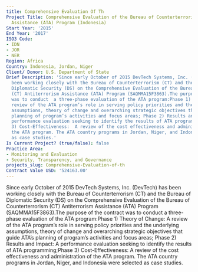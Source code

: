 ```yaml
---
title: Comprehensive Evaluation Of Th
Project Title: Comprehensive Evaluation of the Bureau of Counterterrorism (CT) Antiterrorism
  Assistance (ATA) Program (Indonesia)
Start Year: '2015'
End Year: '2017'
ISO3 Code:
- IDN
- JOR
- NER
Region: Africa
Country: Indonesia, Jordan, Niger
Client/ Donor: U.S. Department of State
Brief Description: 'Since early October of 2015 DevTech Systems, Inc. (DevTech) has
  been working closely with the Bureau of Counterterrorism (CT) and the Bureau of
  Diplomatic Security (DS) on the Comprehensive Evaluation of the Bureau of Counterterrorism
  (CT) Antiterrorism Assistance (ATA) Program (SAQMMA15F3863).The purpose of the contract
  was to conduct  a three-phase evaluation of the ATA program:Phase 1) Theory of Change:  A
  review of the ATA program’s role in serving policy priorities and the underlying
  assumptions, theory of change and overarching strategic objectives that guide ATA’s
  planning of program’s activities and focus areas; Phase 2) Results and Impact:  A
  performance evaluation seeking to identify the results of ATA programming;Phase
  3) Cost-Effectiveness:  A review of the cost effectiveness and administration of
  the ATA program. The ATA country programs in Jordan, Niger, and Indonesia were selected
  as case studies.'
Is Current Project? (true/false): false
Practice Area:
- Monitoring and Evaluation
- Security, Transparency, and Governance
projects_slug: Comprehensive-Evaluation-of-th
Contract Value USD: '524163.00'
---
```


Since early October of 2015 DevTech Systems, Inc. (DevTech) has been working closely with the Bureau of Counterterrorism (CT) and the Bureau of Diplomatic Security (DS) on the Comprehensive Evaluation of the Bureau of Counterterrorism (CT) Antiterrorism Assistance (ATA) Program (SAQMMA15F3863).The purpose of the contract was to conduct  a three-phase evaluation of the ATA program:Phase 1) Theory of Change:  A review of the ATA program’s role in serving policy priorities and the underlying assumptions, theory of change and overarching strategic objectives that guide ATA’s planning of program’s activities and focus areas; Phase 2) Results and Impact:  A performance evaluation seeking to identify the results of ATA programming;Phase 3) Cost-Effectiveness:  A review of the cost effectiveness and administration of the ATA program. The ATA country programs in Jordan, Niger, and Indonesia were selected as case studies.